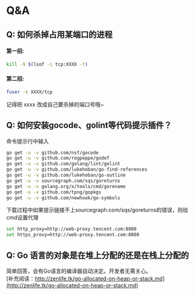 # Q&A

## Q: 如何杀掉占用某端口的进程

#### 第一招:

```bash
kill -9 $(lsof -i tcp:XXXX -t)
```

#### 第二招:

```bash
fuser -k XXXX/tcp
```

记得把 xxxx 改成自己要杀掉的端口号哦~

## Q: 如何安装gocode、golint等代码提示插件？

 命令提示行中输入

```bash
go get -u -v github.com/nsf/gocode
go get -u -v github.com/rogpeppe/godef
go get -u -v github.com/golang/lint/golint
go get -u -v github.com/lukehoban/go-find-references
go get -u -v github.com/lukehoban/go-outline
go get -u -v sourcegraph.com/sqs/goreturns
go get -u -v golang.org/x/tools/cmd/gorename
go get -u -v github.com/tpng/gopkgs
go get -u -v github.com/newhook/go-symbols
```

下载过程中如果提示链接不上sourcegraph.com/sqs/goreturns的错误，则给cmd设置代理

```bash
set http_proxy=http://web-proxy.tencent.com:8080
set https_proxy=http://web-proxy.tencent.com:8080
```

## Q: Go 语言的对象是在堆上分配的还是在栈上分配的

简单回答，会有Go语言的编译器自动决定。开发者无需关心。  
[补充阅读：http://zenlife.tk/go-allocated-on-heap-or-stack.md](http://zenlife.tk/go-allocated-on-heap-or-stack.md)



